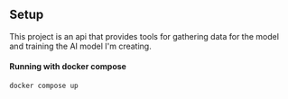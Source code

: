 ## Setup

This project is an api that provides tools for gathering data for the model and training the AI model I'm creating.

#### Running with docker compose
````
docker compose up
````